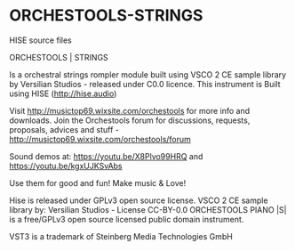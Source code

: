 # ORCHESTOOLS-STRINGS
 HISE source files

ORCHESTOOLS | STRINGS

Is a orchestral strings rompler module built using VSCO 2 CE sample library by Versilian Studios - released under C0.0 licence. This instrument is Built using HISE (http://hise.audio) 

Visit http://musictop69.wixsite.com/orchestools for more info and downloads. Join the Orchestools forum for discussions, requests, proposals, advices and stuff - http://musictop69.wixsite.com/orchestools/forum

Sound demos at: https://youtu.be/X8Plvo99HRQ and https://youtu.be/kgxUJKSvAbs

Use them for good and fun! Make music & Love!

Hise is released under GPLv3 open source license. 
VSCO 2 CE sample library by: Versilian Studios - License CC-BY-0.0
ORCHESTOOLS PIANO |S| is a free/GPLv3 open source licensed public domain instrument.

VST3 is a trademark of Steinberg Media Technologies GmbH
